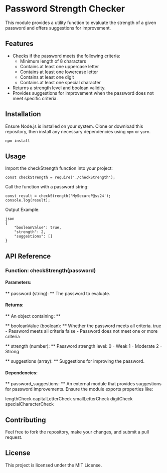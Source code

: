 # Password Strength Checker #

This module provides a utility function to evaluate the strength of a given password and offers suggestions for improvement.

## Features ##
- Checks if the password meets the following criteria:
  - Minimum length of 8 characters
  - Contains at least one uppercase letter
  - Contains at least one lowercase letter
  - Contains at least one digit
  - Contains at least one special character
- Returns a strength level and boolean validity.
- Provides suggestions for improvement when the password does not meet specific criteria.

## Installation ##
Ensure Node.js is installed on your system. Clone or download this repository, then install any necessary dependencies using `npm` or `yarn`.

```bash
npm install
```

## Usage ##
Import the checkStrength function into your project:

```
const checkStrength = require('./checkStrength');
```

Call the function with a password string:
```
const result = checkStrength('MySecureP@ss24');
console.log(result);
```

Output Example:
```
json
{
    "booleanValue": true,
    "strength": 2,
    "suggestions": []
}
```

## API Reference ##

### Function: checkStrength(password) ###

#### Parameters: ####

** password (string): **
The password to evaluate.

#### Returns: ####

** An object containing: **

** booleanValue (boolean): ** Whether the password meets all criteria.
true - Password meets all criteria
false - Password does not meet one or more criteria

** strength (number): ** Password strength level:
0 - Weak
1 - Moderate
2 - Strong

** suggestions (array): ** Suggestions for improving the password.

#### Dependencies: ####

** password_suggestions: ** 
An external module that provides suggestions for password improvements. Ensure the module exports properties like:

lengthCheck
capitalLetterCheck
smallLetterCheck
digitCheck
specialCharacterCheck

## Contributing ##
Feel free to fork the repository, make your changes, and submit a pull request.

## License ##
This project is licensed under the MIT License.
